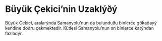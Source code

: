 # Büyük Çekici’nin Uzaklýðý

Büyük Çekici, aralarýnda Samanyolu’nun da bulunduðu binlerce gökadayý kendine
doðru çekmektedir. Kütlesi Samanyolu’nun on binlerce katýndan fazladýr.
